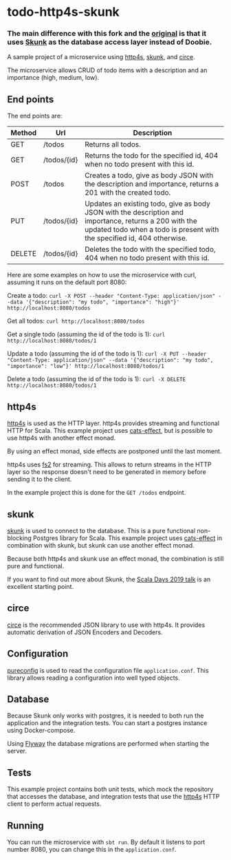 # todo-http4s-skunk

### The main difference with this fork and the [original](https://github.com/jaspervz/todo-http4s-doobie) is that it uses [Skunk](https://tpolecat.github.io/skunk/) as the database access layer instead of Doobie.

A sample project of a microservice using [http4s](http://http4s.org/), [skunk](http://tpolecat.github.io/skunk/),
and [circe](https://github.com/circe/circe).

The microservice allows CRUD of todo items with a description and an importance (high, medium, low).

## End points

The end points are:

| Method | Url         | Description                                                                                                                                                                       |
| ------ | ----------- | --------------------------------------------------------------------------------------------------------------------------------------------------------------------------------- |
| GET    | /todos      | Returns all todos.                                                                                                                                                                |
| GET    | /todos/{id} | Returns the todo for the specified id, 404 when no todo present with this id.                                                                                                     |
| POST   | /todos      | Creates a todo, give as body JSON with the description and importance, returns a 201 with the created todo.                                                                       |
| PUT    | /todos/{id} | Updates an existing todo, give as body JSON with the description and importance, returns a 200 with the updated todo when a todo is present with the specified id, 404 otherwise. |
| DELETE | /todos/{id} | Deletes the todo with the specified todo, 404 when no todo present with this id.                                                                                                  |

Here are some examples on how to use the microservice with curl, assuming it runs on the default port 8080:

Create a todo:
`curl -X POST --header "Content-Type: application/json" --data '{"description": "my todo", "importance": "high"}' http://localhost:8080/todos`

Get all todos:
`curl http://localhost:8080/todos`

Get a single todo (assuming the id of the todo is 1):
`curl http://localhost:8080/todos/1`

Update a todo (assuming the id of the todo is 1):
`curl -X PUT --header "Content-Type: application/json" --data '{"description": "my todo", "importance": "low"}' http://localhost:8080/todos/1`

Delete a todo (assuming the id of the todo is 1):
`curl -X DELETE http://localhost:8080/todos/1`

## http4s

[http4s](http://http4s.org/) is used as the HTTP layer. http4s provides streaming and functional HTTP for Scala.
This example project uses [cats-effect](https://github.com/typelevel/cats-effect), but is possible to use
http4s with another effect monad.

By using an effect monad, side effects are postponed until the last moment.

http4s uses [fs2](https://github.com/functional-streams-for-scala/fs2) for streaming. This allows to return
streams in the HTTP layer so the response doesn't need to be generated in memory before sending it to the client.

In the example project this is done for the `GET /todos` endpoint.

## skunk

[skunk](http://tpolecat.github.io/skunk/) is used to connect to the database. This is a pure functional non-blocking Postgres library for Scala.
This example project uses [cats-effect](https://github.com/typelevel/cats-effect) in combination with skunk,
but skunk can use another effect monad.

Because both http4s and skunk use an effect monad, the combination is still pure and functional.

If you want to find out more about Skunk, the [Scala Days 2019 talk](https://www.youtube.com/watch?v=NJrgj1vQeAI) is an excellent starting point.

## circe

[circe](https://github.com/circe/circe) is the recommended JSON library to use with http4s. It provides
automatic derivation of JSON Encoders and Decoders.

## Configuration

[pureconfig](https://github.com/pureconfig/pureconfig) is used to read the configuration file `application.conf`.
This library allows reading a configuration into well typed objects.

## Database

Because Skunk only works with postgres, it is needed to both run the application and the integration tests. You can start a postgres instance using Docker-compose.

Using [Flyway](https://flywaydb.org/) the database migrations are performed when starting the server.

## Tests

This example project contains both unit tests, which mock the repository that accesses the database, and
integration tests that use the [http4s](http://http4s.org/) HTTP client to perform actual requests.

## Running

You can run the microservice with `sbt run`. By default it listens to port number 8080, you can change
this in the `application.conf`.

